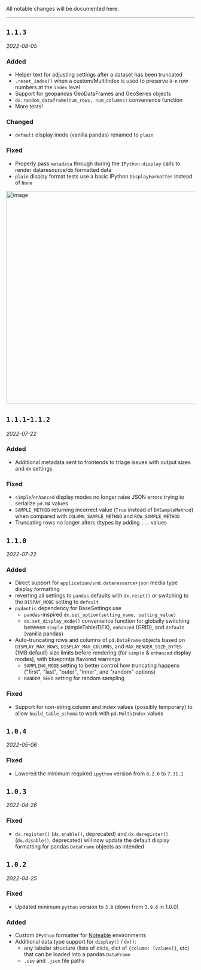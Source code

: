 All notable changes will be documented here.

---
## `1.1.3`
_2022-08-05_
### Added
- Helper text for adjusting settings after a dataset has been truncated
- `.reset_index()` when a custom/MultiIndex is used to preserve `0-n` row numbers at the `index` level
- Support for geopandas GeoDataFrames and GeoSeries objects
- `dx.random_dataframe(num_rows, num_columns)` convenience function
- More tests!

### Changed
- `default` display mode (vanilla pandas) renamed to `plain`

### Fixed
- Properly pass `metadata` through during the `IPython.display` calls to render dataresource/dx formatted data
- `plain` display format tests use a basic IPython `DisplayFormatter` instead of `None`

<img width="568" alt="image" src="https://user-images.githubusercontent.com/7707189/182971951-52b440ae-f894-4eb0-8941-3cadd78aef0a.png">


## `1.1.1`-`1.1.2`
_2022-07-22_
### Added
- Additional metadata sent to frontends to triage issues with output sizes and `dx` settings
### Fixed
- `simple`/`enhanced` display modes no longer raise JSON errors trying to serialize `pd.NA` values
- `SAMPLE_METHOD` returning incorrect value (`True` instead of `DXSampleMethod`) when compared with `COLUMN_SAMPLE_METHOD` and `ROW_SAMPLE_METHOD`
- Truncating rows no longer alters dtypes by adding `...` values
  
## `1.1.0`
_2022-07-22_
### **Added**
- Direct support for `application/vnd.dataresource+json` media type display formatting
- reverting all settings to `pandas` defaults with `dx.reset()` or switching to the `DISPAY_MODE` setting to `default`
- `pydantic` dependency for BaseSettings use
    - `pandas`-inspired `dx.set_option(setting_name, setting_value)` 
    - `dx.set_display_mode()` convenience function for globally switching between `simple` (simpleTable/DEX), `enhanced` (GRID), and `default` (vanilla pandas)
- Auto-truncating rows and columns of `pd.DataFrame` objects based on `DISPLAY_MAX_ROWS`, `DISPLAY_MAX_COLUMNS`, and `MAX_RENDER_SIZE_BYTES` (1MB default) size limits before rendering (for `simple` & `enhanced` display modes), with blueprintjs flavored warnings
    - `SAMPLING_MODE` setting to better control how truncating happens ("first", "last", "outer", "inner", and "random" options)
    - `RANDOM_SEED` setting for random sampling

### **Fixed**
- Support for non-string column and index values (possibly temporary) to allow `build_table_schema` to work with `pd.MultiIndex` values

## `1.0.4`
_2022-05-06_
### **Fixed**
* Lowered the minimum required `ipython` version from `8.2.0` to `7.31.1`
  
## `1.0.3`
_2022-04-26_
### **Fixed**
* `dx.register()` (`dx.enable()`, deprecated) and `dx.deregister()` (`dx.disable()`, deprecated) will now update the default display formatting for pandas `DataFrame` objects as intended

## `1.0.2`
_2022-04-25_
### **Fixed**
* Updated minimum `python` version to `3.8` (down from `3.9.6` in 1.0.0)

### **Added**
* Custom `IPython` formatter for [Noteable](https://app.noteable.io/) environments
* Additional data type support for `display()` / `dx()`: 
    * any tabular structure (lists of dicts, dict of `{column: [values]}`, etc) that can be loaded into a pandas `DataFrame`
    * `.csv` and `.json` file paths